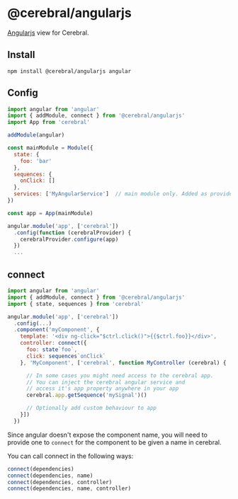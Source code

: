 # @cerebral/angularjs

[Angularjs](https://angularjs.org) view for Cerebral.

## Install

`npm install @cerebral/angularjs angular`

## Config

```js
import angular from 'angular'
import { addModule, connect } from '@cerebral/angularjs'
import App from 'cerebral'

addModule(angular)

const mainModule = Module({
  state: {
    foo: 'bar'
  },
  sequences: {
    onClick: []
  },
  services: ['MyAngularService']  // main module only. Added as providers with same name
})

const app = App(mainModule)

angular.module('app', ['cerebral'])
  .config(function (cerebralProvider) {
    cerebralProvider.configure(app)
  })
  ...
```

## connect

```js
import angular from 'angular'
import { addModule, connect } from '@cerebral/angularjs'
import { state, sequences } from 'cerebral'

angular.module('app', ['cerebral'])
  .config(...)
  .component('myComponent', {
    template: '<div ng-click="$ctrl.click()">{{$ctrl.foo}}</div>',
    controller: connect({
      foo: state`foo`,
      click: sequences`onClick`
    }, 'MyComponent', ['cerebral', function MyController (cerebral) {

      // In some cases you might need access to the cerebral app.
      // You can inject the cerebral angular service and
      // access it's app property anywhere in your app
      cerebral.app.getSequence('mySignal')()

      // Optionally add custom behaviour to app
    }])
  })
```

Since angular doesn't expose the component name,
you will need to provide one to `connect` for the
component to be given a name in cerebral.

You can call connect in the following ways:

```js
connect(dependencies)
connect(dependencies, name)
connect(dependencies, controller)
connect(dependencies, name, controller)
```

